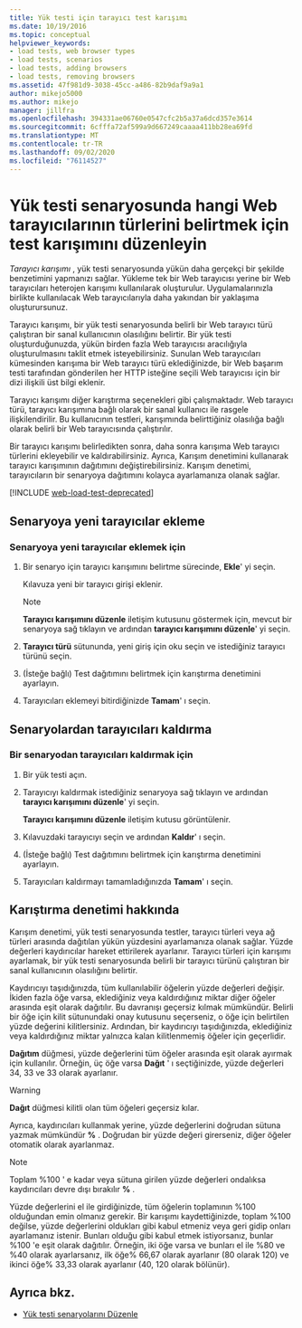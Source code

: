 ```yaml
---
title: Yük testi için tarayıcı test karışımı
ms.date: 10/19/2016
ms.topic: conceptual
helpviewer_keywords:
- load tests, web browser types
- load tests, scenarios
- load tests, adding browsers
- load tests, removing browsers
ms.assetid: 47f981d9-3038-45cc-a486-82b9daf9a9a1
author: mikejo5000
ms.author: mikejo
manager: jillfra
ms.openlocfilehash: 394331ae06760e0547cfc2b5a37a6dcd357e3614
ms.sourcegitcommit: 6cfffa72af599a9d667249caaaa411bb28ea69fd
ms.translationtype: MT
ms.contentlocale: tr-TR
ms.lasthandoff: 09/02/2020
ms.locfileid: "76114527"
---
```

# <a name="edit-the-test-mix-to-specify-which-web-browsers-types-in-a-load-test-scenario"></a>Yük testi senaryosunda hangi Web tarayıcılarının türlerini belirtmek için test karışımını düzenleyin

*Tarayıcı karışımı* , yük testi senaryosunda yükün daha gerçekçi bir şekilde benzetimini yapmanızı sağlar. Yükleme tek bir Web tarayıcısı yerine bir Web tarayıcıları heterojen karışımı kullanılarak oluşturulur. Uygulamalarınızla birlikte kullanılacak Web tarayıcılarıyla daha yakından bir yaklaşıma oluşturursunuz.

Tarayıcı karışımı, bir yük testi senaryosunda belirli bir Web tarayıcı türü çalıştıran bir sanal kullanıcının olasılığını belirtir. Bir yük testi oluşturduğunuzda, yükün birden fazla Web tarayıcısı aracılığıyla oluşturulmasını taklit etmek isteyebilirsiniz. Sunulan Web tarayıcıları kümesinden karışıma bir Web tarayıcı türü eklediğinizde, bir Web başarım testi tarafından gönderilen her HTTP isteğine seçili Web tarayıcısı için bir dizi ilişkili üst bilgi eklenir.

Tarayıcı karışımı diğer karıştırma seçenekleri gibi çalışmaktadır. Web tarayıcı türü, tarayıcı karışımına bağlı olarak bir sanal kullanıcı ile rasgele ilişkilendirilir. Bu kullanıcının testleri, karışımında belirttiğiniz olasılığa bağlı olarak belirli bir Web tarayıcısında çalıştırılır.

Bir tarayıcı karışımı belirledikten sonra, daha sonra karışıma Web tarayıcı türlerini ekleyebilir ve kaldırabilirsiniz. Ayrıca, Karışım denetimini kullanarak tarayıcı karışımının dağıtımını değiştirebilirsiniz. Karışım denetimi, tarayıcıların bir senaryoya dağıtımını kolayca ayarlamanıza olanak sağlar.

[!INCLUDE [web-load-test-deprecated](includes/web-load-test-deprecated.md)]

## <a name="add-new-browsers-to-a-scenario"></a>Senaryoya yeni tarayıcılar ekleme

### <a name="to-add-new-browsers-to-a-scenario"></a>Senaryoya yeni tarayıcılar eklemek için

1. Bir senaryo için tarayıcı karışımını belirtme sürecinde, **Ekle**' yi seçin.

     Kılavuza yeni bir tarayıcı girişi eklenir.

    > [!NOTE]
    > **Tarayıcı karışımını düzenle** iletişim kutusunu göstermek için, mevcut bir senaryoya sağ tıklayın ve ardından **tarayıcı karışımını düzenle**' yi seçin.

2. **Tarayıcı türü** sütununda, yeni giriş için oku seçin ve istediğiniz tarayıcı türünü seçin.

3. (İsteğe bağlı) Test dağıtımını belirtmek için karıştırma denetimini ayarlayın.

4. Tarayıcıları eklemeyi bitirdiğinizde **Tamam**' ı seçin.

## <a name="remove-browsers-from-a-scenario"></a>Senaryolardan tarayıcıları kaldırma

### <a name="to-remove-browsers-from-a-scenario"></a>Bir senaryodan tarayıcıları kaldırmak için

1. Bir yük testi açın.

2. Tarayıcıyı kaldırmak istediğiniz senaryoya sağ tıklayın ve ardından **tarayıcı karışımını düzenle**' yi seçin.

     **Tarayıcı karışımını düzenle** iletişim kutusu görüntülenir.

3. Kılavuzdaki tarayıcıyı seçin ve ardından **Kaldır**' ı seçin.

4. (İsteğe bağlı) Test dağıtımını belirtmek için karıştırma denetimini ayarlayın.

5. Tarayıcıları kaldırmayı tamamladığınızda **Tamam**' ı seçin.

## <a name="about-the-mix-control"></a>Karıştırma denetimi hakkında

Karışım denetimi, yük testi senaryosunda testler, tarayıcı türleri veya ağ türleri arasında dağıtılan yükün yüzdesini ayarlamanıza olanak sağlar. Yüzde değerleri kaydırıcılar hareket ettirilerek ayarlanır. Tarayıcı türleri için karışımı ayarlamak, bir yük testi senaryosunda belirli bir tarayıcı türünü çalıştıran bir sanal kullanıcının olasılığını belirtir.

Kaydırıcıyı taşıdığınızda, tüm kullanılabilir öğelerin yüzde değerleri değişir. İkiden fazla öğe varsa, eklediğiniz veya kaldırdığınız miktar diğer öğeler arasında eşit olarak dağıtılır. Bu davranışı geçersiz kılmak mümkündür. Belirli bir öğe için kilit sütunundaki onay kutusunu seçerseniz, o öğe için belirtilen yüzde değerini kilitlersiniz. Ardından, bir kaydırıcıyı taşıdığınızda, eklediğiniz veya kaldırdığınız miktar yalnızca kalan kilitlenmemiş öğeler için geçerlidir.

**Dağıtım** düğmesi, yüzde değerlerini tüm öğeler arasında eşit olarak ayırmak için kullanılır. Örneğin, üç öğe varsa **Dağıt** ' ı seçtiğinizde, yüzde değerleri 34, 33 ve 33 olarak ayarlanır.

> [!WARNING]
> **Dağıt** düğmesi kilitli olan tüm öğeleri geçersiz kılar.

Ayrıca, kaydırıcıları kullanmak yerine, yüzde değerlerini doğrudan sütuna yazmak mümkündür **%** . Doğrudan bir yüzde değeri girerseniz, diğer öğeler otomatik olarak ayarlanmaz.

> [!NOTE]
> Toplam %100 ' e kadar veya sütuna girilen yüzde değerleri ondalıksa kaydırıcıları devre dışı bırakılır **%** .

Yüzde değerlerini el ile girdiğinizde, tüm öğelerin toplamının %100 olduğundan emin olmanız gerekir. Bir karışımı kaydettiğinizde, toplam %100 değilse, yüzde değerlerini oldukları gibi kabul etmeniz veya geri gidip onları ayarlamanız istenir. Bunları olduğu gibi kabul etmek istiyorsanız, bunlar %100 'e eşit olarak dağıtılır.  Örneğin, iki öğe varsa ve bunları el ile %80 ve %40 olarak ayarlarsanız, ilk öğe% 66,67 olarak ayarlanır (80 olarak 120) ve ikinci öğe% 33,33 olarak ayarlanır (40, 120 olarak bölünür).

## <a name="see-also"></a>Ayrıca bkz.

- [Yük testi senaryolarını Düzenle](../test/edit-load-test-scenarios.md)

